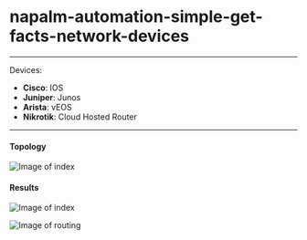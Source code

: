 # napalm-automation-simple-get-facts-network-devices

___

Devices:
- **Cisco**: IOS
- **Juniper**: Junos
- **Arista**: vEOS
- **Nikrotik**: Cloud Hosted Router
___

#### Topology
![Image of index](https://drive.google.com/uc?export=view&id=1NHbkHUiu5lyzorqdktwGirp7ngb1BnYk)


#### Results
![Image of index](https://drive.google.com/uc?export=view&id=1YyHh1U_X2YzwSswJKsZgLJ6fxxyiwfdr)

![Image of routing](https://drive.google.com/uc?export=view&id=1d9OPh3PNPAaQAIjmxTH1RqB0UmrsO2CH)



